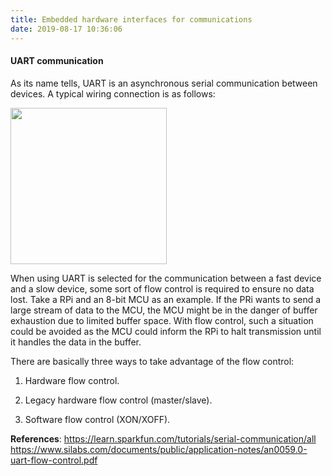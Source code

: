```yaml
---
title: Embedded hardware interfaces for communications
date: 2019-08-17 10:36:06
---
```


#### **UART communication**

As its name tells, UART is an asynchronous serial communication between devices. A typical wiring connection is as follows:

<img src="https://cn.bing.com/th?id=OIP.LAOk3F5k2VOtBlej8nQ3IgHaDo&pid=Api&rs=1" width="250" style="border-style: none">

When using UART is selected for the communication between a fast device and a slow device, some sort of flow control is required to ensure no data lost. Take a RPi and an 8-bit MCU as an example. If the PRi wants to send a large stream of data to the MCU, the MCU might be in the danger of buffer exhaustion due to limited buffer space. With flow control, such a situation could be avoided as the MCU could inform the RPi to halt transmission until it handles the data in the buffer.

There are basically three ways to take advantage of the flow control:

1. Hardware flow control.

2. Legacy hardware flow control (master/slave).

3. Software flow control (XON/XOFF).

**References**:
https://learn.sparkfun.com/tutorials/serial-communication/all
https://www.silabs.com/documents/public/application-notes/an0059.0-uart-flow-control.pdf
